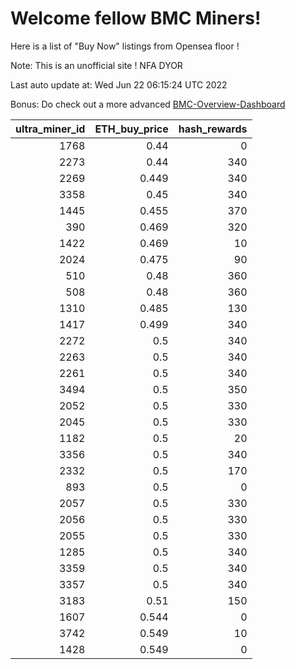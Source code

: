 # Welcome fellow BMC Miners!
Here is a list of "Buy Now" listings from Opensea floor !

Note: This is an unofficial site ! NFA DYOR

Last auto update at: Wed Jun 22 06:15:24 UTC 2022

Bonus: Do check out a more advanced [BMC-Overview-Dashboard](https://dune.com/defifunk/BMC-Overview-Dashboard)


|   ultra_miner_id |   ETH_buy_price |   hash_rewards |
|-----------------:|----------------:|---------------:|
|             1768 |           0.44  |              0 |
|             2273 |           0.44  |            340 |
|             2269 |           0.449 |            340 |
|             3358 |           0.45  |            340 |
|             1445 |           0.455 |            370 |
|              390 |           0.469 |            320 |
|             1422 |           0.469 |             10 |
|             2024 |           0.475 |             90 |
|              510 |           0.48  |            360 |
|              508 |           0.48  |            360 |
|             1310 |           0.485 |            130 |
|             1417 |           0.499 |            340 |
|             2272 |           0.5   |            340 |
|             2263 |           0.5   |            340 |
|             2261 |           0.5   |            340 |
|             3494 |           0.5   |            350 |
|             2052 |           0.5   |            330 |
|             2045 |           0.5   |            330 |
|             1182 |           0.5   |             20 |
|             3356 |           0.5   |            340 |
|             2332 |           0.5   |            170 |
|              893 |           0.5   |              0 |
|             2057 |           0.5   |            330 |
|             2056 |           0.5   |            330 |
|             2055 |           0.5   |            330 |
|             1285 |           0.5   |            340 |
|             3359 |           0.5   |            340 |
|             3357 |           0.5   |            340 |
|             3183 |           0.51  |            150 |
|             1607 |           0.544 |              0 |
|             3742 |           0.549 |             10 |
|             1428 |           0.549 |              0 |